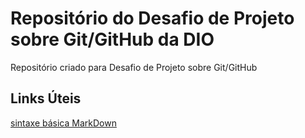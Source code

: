 # Repositório do Desafio de Projeto sobre Git/GitHub da DIO 
Repositório criado para Desafio de Projeto sobre Git/GitHub


## Links Úteis
[sintaxe básica MarkDown](https://www.markdownguide.org/basic-syntax/)
